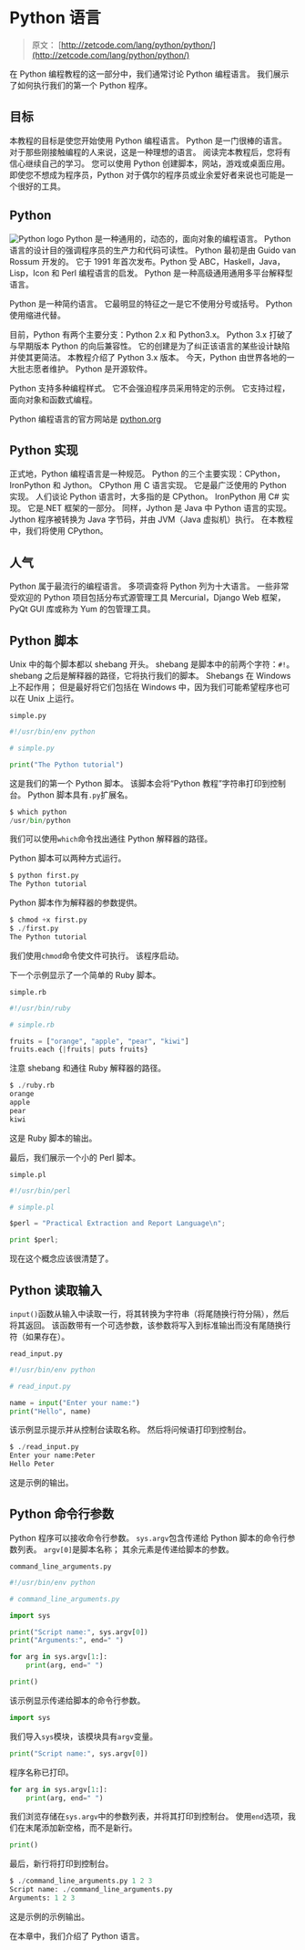 # Python 语言

> 原文： [http://zetcode.com/lang/python/python/](http://zetcode.com/lang/python/python/)

在 Python 编程教程的这一部分中，我们通常讨论 Python 编程语言。 我们展示了如何执行我们的第一个 Python 程序。

## 目标

本教程的目标是使您开始使用 Python 编程语言。 Python 是一门很棒的语言。 对于那些刚接触编程的人来说，这是一种理想的语言。 阅读完本教程后，您将有信心继续自己的学习。 您可以使用 Python 创建脚本，网站，游戏或桌面应用。 即使您不想成为程序员，Python 对于偶尔的程序员或业余爱好者来说也可能是一个很好的工具。

## Python

![Python logo](img/7165df639551ccc9d0d36df95fb315ca.jpg) Python 是一种通用的，动态的，面向对象的编程语言。 Python 语言的设计目的强调程序员的生产力和代码可读性。 Python 最初是由 Guido van Rossum 开发的。 它于 1991 年首次发布。Python 受 ABC，Haskell，Java，Lisp，Icon 和 Perl 编程语言的启发。 Python 是一种高级通用通用多平台解释型语言。

Python 是一种简约语言。 它最明显的特征之一是它不使用分号或括号。 Python 使用缩进代替。

目前，Python 有两个主要分支：Python 2.x 和 Python3.x。 Python 3.x 打破了与早期版本 Python 的向后兼容性。 它的创建是为了纠正该语言的某些设计缺陷并使其更简洁。 本教程介绍了 Python 3.x 版本。 今天，Python 由世界各地的一大批志愿者维护。 Python 是开源软件。

Python 支持多种编程样式。 它不会强迫程序员采用特定的示例。 它支持过程，面向对象和函数式编程。

Python 编程语言的官方网站是 [python.org](http://python.org)

## Python 实现

正式地，Python 编程语言是一种规范。 Python 的三个主要实现：CPython，IronPython 和 Jython。 CPython 用 C 语言实现。 它是最广泛使用的 Python 实现。 人们谈论 Python 语言时，大多指的是 CPython。 IronPython 用 C# 实现。 它是.NET 框架的一部分。 同样，Jython 是 Java 中 Python 语言的实现。 Jython 程序被转换为 Java 字节码，并由 JVM（Java 虚拟机）执行。 在本教程中，我们将使用 CPython。

## 人气

Python 属于最流行的编程语言。 多项调查将 Python 列为十大语言。 一些非常受欢迎的 Python 项目包括分布式源管理工具 Mercurial，Django Web 框架，PyQt GUI 库或称为 Yum 的包管理工具。

## Python 脚本

Unix 中的每个脚本都以 shebang 开头。 shebang 是脚本中的前两个字符：`#!`。 shebang 之后是解释器的路径，它将执行我们的脚本。 Shebangs 在 Windows 上不起作用； 但是最好将它们包括在 Windows 中，因为我们可能希望程序也可以在 Unix 上运行。

`simple.py`

```py
#!/usr/bin/env python

# simple.py

print("The Python tutorial")

```

这是我们的第一个 Python 脚本。 该脚本会将“Python 教程”字符串打印到控制台。 Python 脚本具有`.py`扩展名。

```py
$ which python
/usr/bin/python

```

我们可以使用`which`命令找出通往 Python 解释器的路径。

Python 脚本可以两种方式运行。

```py
$ python first.py
The Python tutorial

```

Python 脚本作为解释器的参数提供。

```py
$ chmod +x first.py 
$ ./first.py 
The Python tutorial

```

我们使用`chmod`命令使文件可执行。 该程序启动。

下一个示例显示了一个简单的 Ruby 脚本。

`simple.rb`

```py
#!/usr/bin/ruby

# simple.rb

fruits = ["orange", "apple", "pear", "kiwi"]
fruits.each {|fruits| puts fruits}

```

注意 shebang 和通往 Ruby 解释器的路径。

```py
$ ./ruby.rb 
orange
apple
pear
kiwi

```

这是 Ruby 脚本的输出。

最后，我们展示一个小的 Perl 脚本。

`simple.pl`

```py
#!/usr/bin/perl

# simple.pl

$perl = "Practical Extraction and Report Language\n";

print $perl;

```

现在这个概念应该很清楚了。

## Python 读取输入

`input()`函数从输入中读取一行，将其转换为字符串（将尾随换行符分隔），然后将其返回。 该函数带有一个可选参数，该参数将写入到标准输出而没有尾随换行符（如果存在）。

`read_input.py`

```py
#!/usr/bin/env python

# read_input.py

name = input("Enter your name:")
print("Hello", name)

```

该示例显示提示并从控制台读取名称。 然后将问候语打印到控制台。

```py
$ ./read_input.py 
Enter your name:Peter
Hello Peter

```

这是示例的输出。

## Python 命令行参数

Python 程序可以接收命令行参数。 `sys.argv`包含传递给 Python 脚本的命令行参数列表。 `argv[0]`是脚本名称； 其余元素是传递给脚本的参数。

`command_line_arguments.py`

```py
#!/usr/bin/env python

# command_line_arguments.py

import sys

print("Script name:", sys.argv[0])
print("Arguments:", end=" ")

for arg in sys.argv[1:]:
    print(arg, end=" ")

print()

```

该示例显示传递给脚本的命令行参数。

```py
import sys

```

我们导入`sys`模块，该模块具有`argv`变量。

```py
print("Script name:", sys.argv[0])

```

程序名称已打印。

```py
for arg in sys.argv[1:]:
    print(arg, end=" ")

```

我们浏览存储在`sys.argv`中的参数列表，并将其打印到控制台。 使用`end`选项，我们在末尾添加新空格，而不是新行。

```py
print()

```

最后，新行将打印到控制台。

```py
$ ./command_line_arguments.py 1 2 3
Script name: ./command_line_arguments.py
Arguments: 1 2 3 

```

这是示例的示例输出。

在本章中，我们介绍了 Python 语言。